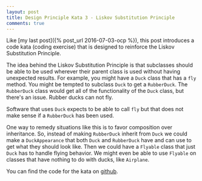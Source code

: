 ```yaml
---
layout: post
title: Design Principle Kata 3 - Liskov Substitution Principle
comments: true
---
```


Like [my last post]({% post_url 2016-07-03-ocp %}), this post introduces a code kata (coding exercise) that is designed to reinforce the Liskov Substitution Principle.

The idea behind the Liskov Substitution Principle is that subclasses should be able to be used wherever their parent class is used without having unexpected results.  For example, you might have a `Duck` class that has a `fly` method.  You might be tempted to subclass `Duck` to get a `RubberDuck`.  The `RubberDuck` class would get all of the functionality of the `Duck` class, but there's an issue.  Rubber ducks can not fly.

Software that uses `Duck` expects to be able to call `fly` but that does not make sense if a `RubberDuck` has been used.

One way to remedy situations like this is to favor composition over inheritance.  So, instead of making `RubberDuck` inherit from `Duck` we could make a `DuckAppearance` that both `Duck` and `RubberDuck` have and can use to get what they should look like.  Then we could have a `Flyable` class that just `Duck` has to handle flying behavior.  We might even be able to use `Flyable` on classes that have nothing to do with ducks, like `Airplane`.

You can find the code for the kata on [github](https://github.com/DarthStrom/game-of-life-refactoring-kata).
